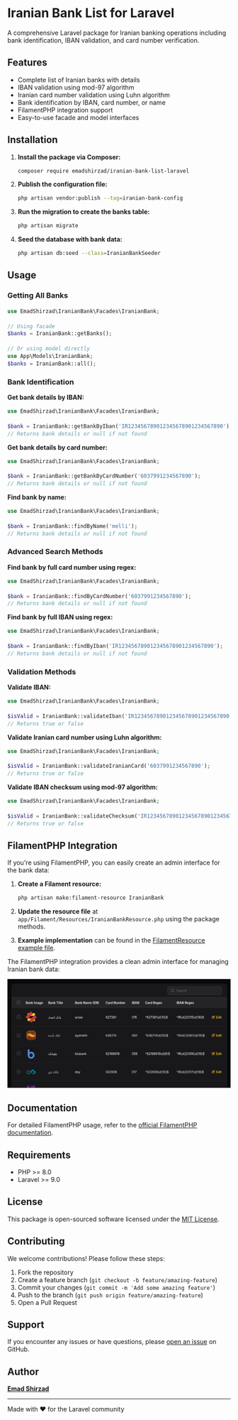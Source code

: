 # Iranian Bank List for Laravel

A comprehensive Laravel package for Iranian banking operations including bank identification, IBAN validation, and card number verification.

## Features

- Complete list of Iranian banks with details
- IBAN validation using mod-97 algorithm
- Iranian card number validation using Luhn algorithm
- Bank identification by IBAN, card number, or name
- FilamentPHP integration support
- Easy-to-use facade and model interfaces

## Installation

1. **Install the package via Composer:**

   ```bash
   composer require emadshirzad/iranian-bank-list-laravel
   ```

2. **Publish the configuration file:**

   ```bash
   php artisan vendor:publish --tag=iranian-bank-config
   ```

3. **Run the migration to create the banks table:**

   ```bash
   php artisan migrate
   ```

4. **Seed the database with bank data:**
   ```bash
   php artisan db:seed --class=IranianBankSeeder
   ```

## Usage

### Getting All Banks

```php
use EmadShirzad\IranianBank\Facades\IranianBank;

// Using facade
$banks = IranianBank::getBanks();

// Or using model directly
use App\Models\IranianBank;
$banks = IranianBank::all();
```

### Bank Identification

**Get bank details by IBAN:**

```php
use EmadShirzad\IranianBank\Facades\IranianBank;

$bank = IranianBank::getBankByIban('IR123456789012345678901234567890');
// Returns bank details or null if not found
```

**Get bank details by card number:**

```php
use EmadShirzad\IranianBank\Facades\IranianBank;

$bank = IranianBank::getBankByCardNumber('6037991234567890');
// Returns bank details or null if not found
```

**Find bank by name:**

```php
use EmadShirzad\IranianBank\Facades\IranianBank;

$bank = IranianBank::findByName('melli');
// Returns bank details or null if not found
```

### Advanced Search Methods

**Find bank by full card number using regex:**

```php
use EmadShirzad\IranianBank\Facades\IranianBank;

$bank = IranianBank::findByCardNumber('6037991234567890');
// Returns bank details or null if not found
```

**Find bank by full IBAN using regex:**

```php
use EmadShirzad\IranianBank\Facades\IranianBank;

$bank = IranianBank::findByIban('IR123456789012345678901234567890');
// Returns bank details or null if not found
```

### Validation Methods

**Validate IBAN:**

```php
use EmadShirzad\IranianBank\Facades\IranianBank;

$isValid = IranianBank::validateIban('IR123456789012345678901234567890');
// Returns true or false
```

**Validate Iranian card number using Luhn algorithm:**

```php
use EmadShirzad\IranianBank\Facades\IranianBank;

$isValid = IranianBank::validateIranianCard('6037991234567890');
// Returns true or false
```

**Validate IBAN checksum using mod-97 algorithm:**

```php
use EmadShirzad\IranianBank\Facades\IranianBank;

$isValid = IranianBank::validateChecksum('IR123456789012345678901234567890');
// Returns true or false
```

## FilamentPHP Integration

If you're using FilamentPHP, you can easily create an admin interface for the bank data:

1. **Create a Filament resource:**

   ```bash
   php artisan make:filament-resource IranianBank
   ```

2. **Update the resource file** at `app/Filament/Resources/IranianBankResource.php` using the package methods.

3. **Example implementation** can be found in the [FilamentResource example file](https://github.com/Emadshirzad/iranian-bank-list-laravel/tree/master/assets/IranianBankResource.php).

The FilamentPHP integration provides a clean admin interface for managing Iranian bank data:

![Filament Interface](https://github.com/Emadshirzad/iranian-bank-list-laravel/blob/master/assets/image.png)

## Documentation

For detailed FilamentPHP usage, refer to the [official FilamentPHP documentation](https://filamentphp.com/docs/3.x/panels/installation).

## Requirements

- PHP >= 8.0
- Laravel >= 9.0

## License

This package is open-sourced software licensed under the [MIT License](https://opensource.org/license/mit/).

## Contributing

We welcome contributions! Please follow these steps:

1. Fork the repository
2. Create a feature branch (`git checkout -b feature/amazing-feature`)
3. Commit your changes (`git commit -m 'Add some amazing feature'`)
4. Push to the branch (`git push origin feature/amazing-feature`)
5. Open a Pull Request

## Support

If you encounter any issues or have questions, please [open an issue](https://github.com/EmadShirzad/iranian-bank-list-laravel/issues) on GitHub.

## Author

**[Emad Shirzad](https://github.com/EmadShirzad)**

---

Made with ❤️ for the Laravel community
